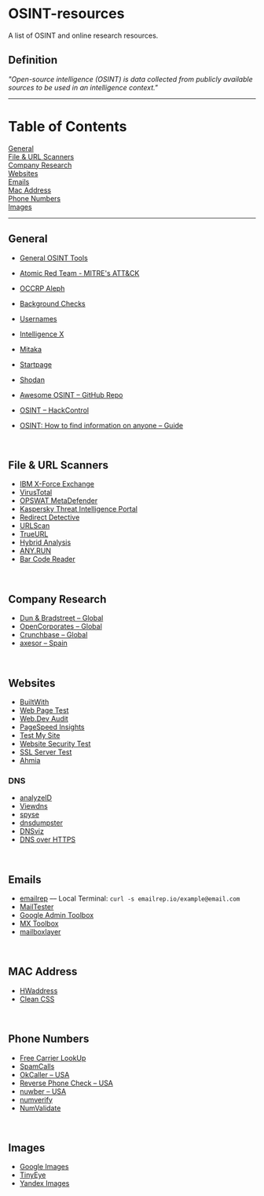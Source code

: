 # OSINT-resources
A list of OSINT and online research resources.

## Definition
_"Open-source intelligence (OSINT) is data collected from publicly available sources to be used in an intelligence context."_

***

# Table of Contents
[General](#general)  
[File & URL Scanners](#scans)  
[Company Research](#company)  
[Websites](#websites)  
[Emails](#email)  
[Mac Address](#mac)  
[Phone Numbers](#phone)  
[Images](#images)  

***

<a name="general"/>

## General

* [General OSINT Tools](https://www.aware-online.com/en/osint-tools/)
* [Atomic Red Team - MITRE's ATT&CK](https://github.com/redcanaryco/atomic-red-team)
* [OCCRP Aleph](https://aleph.occrp.org/)
* [Background Checks](https://backgroundchecks.org/)
* [Usernames](https://checkusernames.com/)
* [Intelligence X](https://intelx.io/)
* [Mitaka](https://github.com/ninoseki/mitaka)
* [Startpage](https://startpage.com/)
* [Shodan](https://www.shodan.io/)

* [Awesome OSINT – GitHub Repo](https://github.com/jivoi/awesome-osint)
* [OSINT – HackControl](https://hackcontrol.org/OSINT/People_search_engines.html)
* [OSINT: How to find information on anyone – Guide](https://medium.com/the-first-digit/osint-how-to-find-information-on-anyone-5029a3c7fd56)
<br>

<a name="scans"/>

## File & URL Scanners

* [IBM X-Force Exchange](https://exchange.xforce.ibmcloud.com/)
* [VirusTotal](https://www.virustotal.com/gui/)
* [OPSWAT MetaDefender](https://metadefender.opswat.com/)
* [Kaspersky Threat Intelligence Portal](https://opentip.kaspersky.com/)
* [Redirect Detective](https://redirectdetective.com/)
* [URLScan](https://urlscan.io/)
* [TrueURL](http://www.trueurl.net/)
* [Hybrid Analysis](https://www.hybrid-analysis.com/)
* [ANY.RUN](https://app.any.run/)
* [Bar Code Reader](https://online-barcode-reader.inliteresearch.com/default.aspx)
<br>

<a name="company"/>

## Company Research

* [Dun & Bradstreet – Global](https://www.dnb.com/business-directory.html)
* [OpenCorporates – Global](https://opencorporates.com/)
* [Crunchbase – Global](https://www.crunchbase.com/)
* [axesor – Spain](https://www.axesor.es/)
<br>

<a name="websites"/>

## Websites

* [BuiltWith](https://builtwith.com/)
* [Web Page Test](https://www.webpagetest.org/)
* [Web.Dev Audit](https://web.dev/measure/)
* [PageSpeed Insights](https://developers.google.com/speed/pagespeed/insights/)
* [Test My Site](https://www.thinkwithgoogle.com/feature/testmysite/)
* [Website Security Test](https://www.immuniweb.com/websec/)
* [SSL Server Test](https://www.ssllabs.com/ssltest/index.html)
* [Ahmia](https://ahmia.fi/)

### DNS

* [analyzeID](https://analyzeid.com/)
* [Viewdns](https://viewdns.info/)
* [spyse](https://spyse.com/tools)
* [dnsdumpster](https://dnsdumpster.com/)
* [DNSviz](https://dnsviz.net/)
* [DNS over HTTPS](https://netblocks.org/tmp/doh/)
<br>

<a name="email"/>

## Emails

* [emailrep](https://emailrep.io/) –– Local Terminal: ```curl -s emailrep.io/example@email.com```
* [MailTester](https://mailtester.com/testmail.php)
* [Google Admin Toolbox](https://toolbox.googleapps.com/apps/main/)
* [MX Toolbox](https://mxtoolbox.com/)
* [mailboxlayer](https://mailboxlayer.com/)
<br>

<a name="mac"/>

## MAC Address

* [HWaddress](https://hwaddress.com/)
* [Clean CSS](https://www.cleancss.com/mac-lookup/)
<br>

<a name="phone"/>

## Phone Numbers

* [Free Carrier LookUp](https://freecarrierlookup.com/)
* [SpamCalls](https://spamcalls.net/en/)
* [OkCaller – USA](https://www.okcaller.com/)
* [Reverse Phone Check – USA](https://www.reversephonecheck.com/)
* [nuwber – USA](https://nuwber.com/)
* [numverify](https://numverify.com/)
* [NumValidate](https://numvalidate.com/)
<br>

<a name="images"/>

## Images

* [Google Images](https://www.google.com/imghp?hl=en)
* [TinyEye](https://tineye.com/)
* [Yandex Images](https://yandex.ru/images/)
<br>
